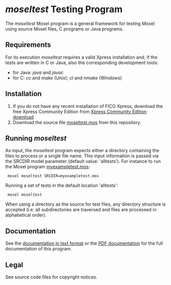 # *moseltest* Testing Program

The *moseltest* Mosel program is a general framework for testing
Mosel using source Mosel files, C programs or Java programs.

## Requirements
For its execution *moseltest* requires a valid Xpress installation and,
if the tests are written in C or Java, also the corresponding development
tools:
* for Java: *java* and *javac*
* for C: *cc* and *make* (Unix); *cl* and *nmake* (Windows)

## Installation
1. If you do not have any recent installation of FICO Xpress, download the free Xpress Community Edition from [Xpress Community Edition download](http://subscribe.fico.com/xpress-optimization-community-license)  
2. Download the source file [moseltest.mos](moseltest.mos) from this repository.

## Running *moseltest*
As input, the *moseltest* program expects either a directory containing the files
to process or a single file name. This input information is passed
via the SRCDIR model parameter (default value: 'alltests').
For instance to run the Mosel program [myexampletest.mos](myexampletest.mos):
```
 mosel moseltest SRCDIR=myexampletest.mos
```
Running a set of tests in the default location 'alltests':
```
 mosel moseltest
```
When using a directory as the source for test files, any
directory structure is accepted (i.e. all subdirectories are traversed
and files are processed in alphabetical order).

## Documentation
See the [documentation in text format](moseltestdoc.txt) or the [PDF documentation](moseltesting.pdf) for the full documentation of this program.

## Legal

See source code files for copyright notices.

